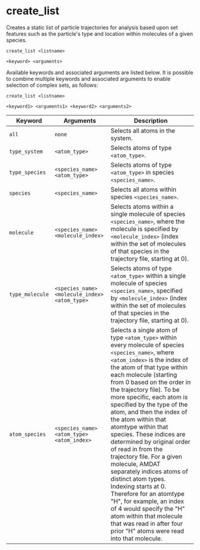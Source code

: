 <h1>create_list</h1>
Creates a static list of particle trajectories for analysis based upon set features such as the particle's type and location within molecules of a given species.

```
create_list <listname>

<keyword> <arguments>
```

Available keywords and associated arguments are listed below. It is possible to combine multiple keywords and associated arguments to enable selection of complex sets, as follows:

```
create_list <listname>

<keyword1> <arguments1> <keyword2> <arguments2>
```

| Keyword             | Arguments                                                   | Description |
|---------------------|-------------------------------------------------------------|-------------|
| ``all``             | ``none``                                                    | Selects all atoms in the system. |
| ``type_system``     | ``<atom_type>``                                              | Selects atoms of type ``<atom_type>``. |
| ``type_species``    | ``<species_name> <atom_type>``                               | Selects atoms of type ``<atom_type>`` in species ``<species_name>``. |
| ``species``         | ``<species_name>``                                           | Selects all atoms within species ``<species_name>``. |
| ``molecule``        | ``<species_name> <molecule_index>``                          | Selects atoms within a single molecule of species ``<species_name>``, where the molecule is specified by ``<molecule_index>`` (index within the set of molecules of that species in the trajectory file, starting at 0). |
| ``type_molecule``   | ``<species_name> <molecule_index> <atom_type>``              | Selects atoms of type ``<atom_type>`` within a single molecule of species ``<species_name>``, specified by ``<molecule_index>`` (index within the set of molecules of that species in the trajectory file, starting at 0). |
| ``atom_species``    | ``<species_name> <atom_type> <atom_index>``                  | Selects a single atom of type ``<atom_type>`` within every molecule of species ``<species_name>``, where ``<atom_index>`` is the index of the atom of that type within each molecule (starting from 0 based on the order in the trajectory file). To be more specific, each atom is specified by the type of the atom, and then the index of the atom within that atomtype within that species. These indices are determined by original order of read in from the trajectory file. For a given molecule, AMDAT separately indices atoms of distinct atom types. Indexing starts at 0. Therefore for an atomtype "H", for example, an index of 4 would specify the "H" atom within that molecule that was read in after four prior "H" atoms were read into that molecule. |
